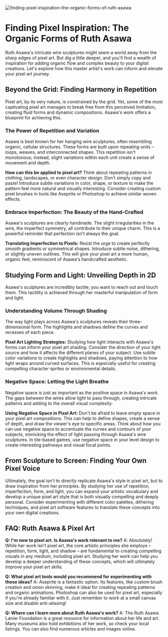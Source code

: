 ![finding-pixel-inspiration-the-organic-forms-of-ruth-asawa](https://images.pexels.com/photos/3778080/pexels-photo-3778080.jpeg?auto=compress&cs=tinysrgb&fit=crop&h=627&w=1200)

# Finding Pixel Inspiration: The Organic Forms of Ruth Asawa

Ruth Asawa's intricate wire sculptures might seem a world away from the sharp edges of pixel art. But dig a little deeper, and you'll find a wealth of inspiration for adding organic flow and complex beauty to your digital creations. Let's explore how this master artist's work can inform and elevate your pixel art journey.

## Beyond the Grid: Finding Harmony in Repetition

Pixel art, by its very nature, is constrained by the grid. Yet, some of the most captivating pixel art manages to break free from this perceived limitation, creating fluid forms and dynamic compositions. Asawa's work offers a blueprint for achieving this.

### The Power of Repetition and Variation

Asawa is best known for her hanging wire sculptures, often resembling organic, cellular structures. These forms are built upon repeating units – loops, weaves, and interconnected shapes. This repetition isn't monotonous; instead, slight variations within each unit create a sense of movement and depth. 

**How can this be applied to pixel art?** Think about repeating patterns in clothing, landscapes, or even character design. Don't simply copy and paste! Introduce subtle variations in color, shape, or texture to make the pattern feel more natural and visually interesting. Consider creating custom pixel brushes in tools like Aseprite or Photoshop to achieve similar woven effects. 

### Embrace Imperfection: The Beauty of the Hand-Crafted

Asawa's sculptures are clearly handmade. The slight irregularities in the wire, the imperfect symmetry, all contribute to their unique charm. This is a powerful reminder that perfection isn't always the goal. 

**Translating Imperfection to Pixels:** Resist the urge to create perfectly smooth gradients or symmetrical shapes. Introduce subtle noise, dithering, or slightly uneven outlines. This will give your pixel art a more human, organic feel, reminiscent of Asawa's handcrafted aesthetic.

## Studying Form and Light: Unveiling Depth in 2D

Asawa's sculptures are incredibly tactile; you want to reach out and touch them. This tactility is achieved through her masterful manipulation of form and light.

### Understanding Volume Through Shading

The way light plays across Asawa's sculptures reveals their three-dimensional form. The highlights and shadows define the curves and recesses of each piece. 

**Pixel Art Lighting Strategies:** Studying how light interacts with Asawa's forms can inform your pixel art shading. Consider the direction of your light source and how it affects the different planes of your subject. Use subtle color variations to create highlights and shadows, paying attention to how light wraps around curved surfaces. This is especially useful for creating compelling character sprites or environmental details.

### Negative Space: Letting the Light Breathe

Negative space is just as important as the positive space in Asawa's work. The gaps between the wires allow light to pass through, creating intricate patterns and adding to the overall visual complexity. 

**Using Negative Space in Pixel Art:** Don't be afraid to leave empty space in your pixel art compositions. This can help to define shapes, create a sense of depth, and draw the viewer's eye to specific areas. Think about how you can use negative space to accentuate the curves and contours of your subjects, mimicking the effect of light passing through Asawa's wire sculptures. In tile-based games, use negative space in your level design to create interesting pathways and visual focal points.

## From Sculpture to Screen: Finding Your Own Pixel Voice

Ultimately, the goal isn't to directly replicate Asawa's style in pixel art, but to draw inspiration from her principles. By studying her use of repetition, imperfection, form, and light, you can expand your artistic vocabulary and develop a unique pixel art style that is both visually compelling and deeply personal. Consider experimenting with different color palettes, dithering techniques, and pixel art software features to translate these concepts into your own digital creations.

## FAQ: Ruth Asawa & Pixel Art

**Q: I'm new to pixel art. Is Asawa's work relevant to me?**
A: Absolutely! While her work isn't pixel art, the core artistic principles she employs – repetition, form, light, and shadow – are fundamental to creating compelling visuals in any medium, including pixel art. Studying her work can help you develop a deeper understanding of these concepts, which will ultimately improve your pixel art skills.

**Q: What pixel art tools would you recommend for experimenting with these ideas?**
A: Aseprite is a fantastic option. Its features, like custom brush creation and onion skinning, make it ideal for creating repeating patterns and organic animations. Photoshop can also be used for pixel art, especially if you're already familiar with it. Just remember to work at a small canvas size and disable anti-aliasing!

**Q: Where can I learn more about Ruth Asawa's work?**
A: The Ruth Asawa Lanier Foundation is a great resource for information about her life and art. Many museums also hold exhibitions of her work, so check your local listings. You can also find numerous articles and images online.
